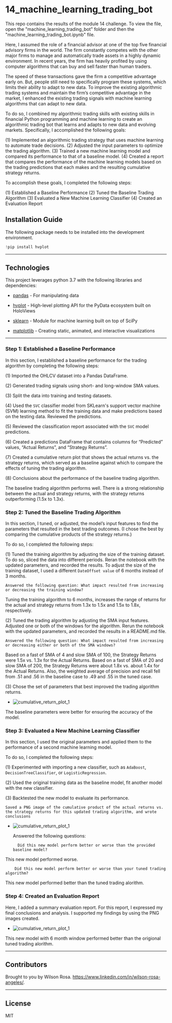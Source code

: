 # 14_machine_learning_trading_bot

This repo contains the results of the module 14 challenge. To view the file, open the "machine_learning_trading_bot" folder and then the "machine_learning_trading_bot.ipynb" file. 

Here, I assumed the role of a financial advisor at one of the top five financial advisory firms in the world. The firm constantly competes with the other major firms to manage and automatically trade assets in a highly dynamic environment. In recent years, the firm has heavily profited by using computer algorithms that can buy and sell faster than human traders.

The speed of these transactions gave the firm a competitive advantage early on. But, people still need to specifically program these systems, which limits their ability to adapt to new data. To improve the existing algorithmic trading systems and maintain the firm’s competitive advantage in the market, I enhanced the existing trading signals with machine learning algorithms that can adapt to new data.

To do so, I combined my algorithmic trading skills with existing skills in financial Python programming and machine learning to create an algorithmic trading bot that learns and adapts to new data and evolving markets. Specifically, l accomplished the following goals:

(1) Implemented an algorithmic trading strategy that uses machine learning to automate trade decisions.
(2) Adjusted the input parameters to optimize the trading algorithm.
(3) Trained a new machine learning model and compared its performance to that of a baseline model.
(4) Created a report that compares the performance of the machine learning models based on the trading predictions that each makes and the resulting cumulative strategy returns.

To accomplish these goals, I completed the following steps:

(1) Established a Baseline Performance
(2) Tuned the Baseline Trading Algorithm
(3) Evaluated a New Machine Learning Classifier
(4) Created an Evaluation Report

## Installation Guide

The following package needs to be installed into the development environment.

```python
!pip install hvplot
```
---

## Technologies

This project leverages python 3.7 with the following libraries and dependencies:

* [pandas](https://github.com/pandas-dev/pandas) - For manipulating data

* [hvplot](https://github.com/holoviz/hvplot) - High-level plotting API for the PyData ecosystem built on HoloViews

* [sklearn](https://github.com/scikit-learn/scikit-learn) - Module for machine learning built on top of SciPy

* [matplotlib](https://github.com/matplotlib/matplotlib) - Creating static, animated, and interactive visualizations

---

### **Step 1: Established a Baseline Performance**

In this section, I established a baseline performance for the trading algorithm by completing the following steps:

(1) Imported the OHLCV dataset into a Pandas DataFrame.

(2) Generated trading signals using short- and long-window SMA values.

(3) Split the data into training and testing datasets.

(4) Used the `SVC` classifier model from SKLearn's support vector machine (SVM) learning method to fit the training data and make predictions based on the testing data. Reviewed the predictions.

(5) Reviewed the classification report associated with the `SVC` model predictions.

(6) Created a predictions DataFrame that contains columns for “Predicted” values, “Actual Returns”, and “Strategy Returns”.

(7) Created a cumulative return plot that shows the actual returns vs. the strategy returns, which served as a baseline against which to compare the effects of tuning the trading algorithm. 

(8) Conclusions about the performance of the baseline trading algorithm. 

The baseline trading algorithm performs well. There is a strong relationship between the actual and strategy returns, with the strategy returns outperforming (1.5x to 1.3x).

### **Step 2: Tuned the Baseline Trading Algorithm**

In this section, I tuned, or adjusted, the model’s input features to find the parameters that resulted in the best trading outcomes. (I chose the best by comparing the cumulative products of the strategy returns.)

To do so, I completed the following steps:

(1) Tuned the training algorithm by adjusting the size of the training dataset. To do so, sliced the data into different periods. Reran the notebook with the updated parameters, and recorded the results. To adjust the size of the training dataset, I used a different `DateOffset value` of 6 months instead of 3 months.

    Answered the following question: What impact resulted from increasing or decreasing the training window?
   
Tuning the training algorithm to 6 months, increases the range of returns for the actual and strategy returns from  1.3x to 1.5x and 1.5x to 1.8x, respectively.
    
(2) Tuned the trading algorithm by adjusting the SMA input features. Adjusted one or both of the windows for the algorithm. Rerun the notebook with the updated parameters, and recorded the results in a README.md file. 

    Answered the following question: What impact resulted from increasing or decreasing either or both of the SMA windows?
    
Based on a fast of SMA of 4 and slow SMA of 100, the Strategy Returns were 1.5x vs. 1.3x for the Actual Returns. Based on a fast of SMA of 20 and slow SMA of 200, the Strategy Returns were about 1.8x vs. about 1.4x for the Actual Returns. Also, the weighted average of precision and recall fell from .51 and .56 in the baseline case to .49 and .55 in the tuned case. 

(3) Chose the set of parameters that best improved the trading algorithm returns. 

* ![cumulative_return_plot_1](cumulative_return_plot_1.png) 

The baseline parameters were better for ensuring the accuracy of the model. 
    
### **Step 3: Evaluated a New Machine Learning Classifier**

In this section, I used the original parameters and applied them to the performance of a second machine learning model.

To do so, I completed the following steps:

(1) Experimented with importing a new classifier, such as `AdaBoost`, `DecisionTreeClassifier`, or `LogisticRegression`.

(2) Used the original training data as the baseline model, fit another model with the new classifier.

(3) Backtested the new model to evaluate its performance. 
    
    Saved a PNG image of the cumulative product of the actual returns vs. the strategy returns for this updated trading algorithm, and wrote conclusions 
    
* ![cumulative_return_plot_1](cumulative_return_plot_2.png) 

    Answered the following questions: 
    
        Did this new model perform better or worse than the provided baseline model? 

This new model performed worse. 
    
        Did this new model perform better or worse than your tuned trading algorithm?
        
This new model performed better than the tuned trading alorithm. 

### **Step 4: Created an Evaluation Report**

Here, I added a summary evaluation report. For this report, I expressed my final conclusions and analysis. I supported my findings by using the PNG images created.  

* ![cumulative_return_plot_1](cumulative_return_plot_3.png) 

This new model with 6 month window performed better than the origional tuned trading alorithm. 

---
## Contributors

Brought to you by Wilson Rosa. https://www.linkedin.com/in/wilson-rosa-angeles/.

---
## License

MIT